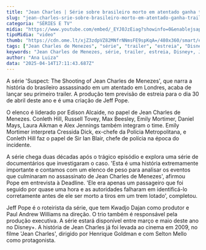 ```yaml
---
title: "Jean Charles | Série sobre brasileiro morto em atentado ganha trailer"
slug: "jean-charles-srie-sobre-brasileiro-morto-em-atentado-ganha-trailer"
categoria: "SÉRIES E TV"
midia: "https://www.youtube.com/embed/_EYJ0JzEiag?showinfo=0&enablejsapi=1"
tipoMidia: "video"
thumb: "https://cdn.ome.lt/xjZ3zdpVZ82MNfrNNmsFE9spKqA=/480x360/smart/extras/conteudos/omelete_THUMB_-_2025-04-14T132653.079.png"
tags: ["Jean Charles de Menezes", "série", "trailer", "estreia", "Disney+", "Jeff Pope", "Edison Alcaide"]
keywords: "Jean Charles de Menezes, série, trailer, estreia, Disney+, Jeff Pope, Edison Alcaide"
author: "Ana Luiza"
data: "2025-04-14T17:11:43.687Z"
---
```


A série 'Suspect: The Shooting of Jean Charles de Menezes', que narra a história do brasileiro assassinado em um atentado em Londres, acaba de lançar seu primeiro trailer. A produção tem previsão de estreia para o dia 30 de abril deste ano e é uma criação de Jeff Pope.

O elenco é liderado por Edison Alcaide, no papel de Jean Charles de Menezes. Conleth Hill, Russell Tovey, Max Beesley, Emily Mortimer, Daniel Mays, Laura Aikman e Alex Jennings também integram o time. Emily Mortimer interpreta Cressida Dick, ex-chefe da Polícia Metropolitana, e Conleth Hill faz o papel de Sir Ian Blair, chefe de polícia na época do incidente.

A série chega duas décadas após o trágico episódio e explora uma série de documentários que investigaram o caso. 'Esta é uma história extremamente importante e contamos com um elenco de peso para analisar os eventos que culminaram no assassinato de Jean Charles de Menezes', afirmou Pope em entrevista à Deadline. 'Ele era apenas um passageiro que foi seguido por quase uma hora e as autoridades falharam em identificá-lo corretamente antes de ele ser morto a tiros em um trem lotado', completou.

Jeff Pope é o roteirista da série, que tem Kwadjo Dajan como produtor e Paul Andrew Williams na direção. O trio também é responsável pela produção executiva. A série estará disponível entre março e maio deste ano no Disney+. A história de Jean Charles já foi levada ao cinema em 2009, no filme 'Jean Charles', dirigido por Henrique Goldman e com Selton Mello como protagonista.